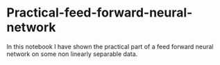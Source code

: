 # Practical-feed-forward-neural-network
In this notebook I have shown the practical part of a feed forward neural network on some non linearly separable data.
